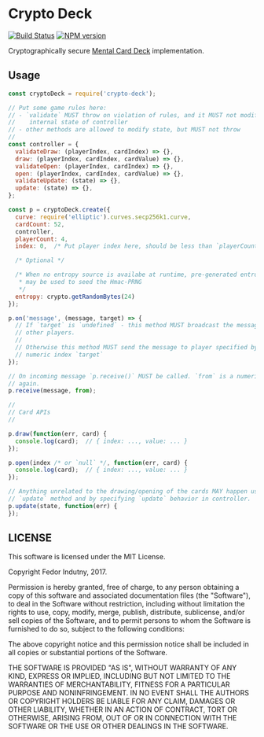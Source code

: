 # Crypto Deck
[![Build Status](https://secure.travis-ci.org/indutny/crypto-deck.svg)](http://travis-ci.org/indutny/crypto-deck)
[![NPM version](https://badge.fury.io/js/crypto-deck.svg)](http://badge.fury.io/js/crypto-deck)

Cryptographically secure [Mental Card Deck][0] implementation.

## Usage

```js
const cryptoDeck = require('crypto-deck');

// Put some game rules here:
// - `validate` MUST throw on violation of rules, and it MUST not modify
//    internal state of controller
// - other methods are allowed to modify state, but MUST not throw
//
const controller = {
  validateDraw: (playerIndex, cardIndex) => {},
  draw: (playerIndex, cardIndex, cardValue) => {},
  validateOpen: (playerIndex, cardIndex) => {},
  open: (playerIndex, cardIndex, cardValue) => {},
  validateUpdate: (state) => {},
  update: (state) => {},
};

const p = cryptoDeck.create({
  curve: require('elliptic').curves.secp256k1.curve,
  cardCount: 52,
  controller,
  playerCount: 4,
  index: 0,  /* Put player index here, should be less than `playerCount` */

  /* Optional */

  /* When no entropy source is availabe at runtime, pre-generated entropy
   * may be used to seed the Hmac-PRNG
   */
  entropy: crypto.getRandomBytes(24)
});

p.on('message', (message, target) => {
  // If `target` is `undefined` - this method MUST broadcast the message to all
  // other players.
  //
  // Otherwise this method MUST send the message to player specified by
  // numeric index `target`
});

// On incoming message `p.receive()` MUST be called. `from` is a numeric index
// again.
p.receive(message, from);

//
// Card APIs
//

p.draw(function(err, card) {
  console.log(card);  // { index: ..., value: ... }
});

p.open(index /* or `null` */, function(err, card) {
  console.log(card);  // { index: ..., value: ... }
});

// Anything unrelated to the drawing/opening of the cards MAY happen using
// `update` method and by specifying `update` behavior in controller.
p.update(state, function(err) {
});
```

## LICENSE

This software is licensed under the MIT License.

Copyright Fedor Indutny, 2017.

Permission is hereby granted, free of charge, to any person obtaining a
copy of this software and associated documentation files (the
"Software"), to deal in the Software without restriction, including
without limitation the rights to use, copy, modify, merge, publish,
distribute, sublicense, and/or sell copies of the Software, and to permit
persons to whom the Software is furnished to do so, subject to the
following conditions:

The above copyright notice and this permission notice shall be included
in all copies or substantial portions of the Software.

THE SOFTWARE IS PROVIDED "AS IS", WITHOUT WARRANTY OF ANY KIND, EXPRESS
OR IMPLIED, INCLUDING BUT NOT LIMITED TO THE WARRANTIES OF
MERCHANTABILITY, FITNESS FOR A PARTICULAR PURPOSE AND NONINFRINGEMENT. IN
NO EVENT SHALL THE AUTHORS OR COPYRIGHT HOLDERS BE LIABLE FOR ANY CLAIM,
DAMAGES OR OTHER LIABILITY, WHETHER IN AN ACTION OF CONTRACT, TORT OR
OTHERWISE, ARISING FROM, OUT OF OR IN CONNECTION WITH THE SOFTWARE OR THE
USE OR OTHER DEALINGS IN THE SOFTWARE.

[0]: http://www.clee.kr/thesis.pdf
